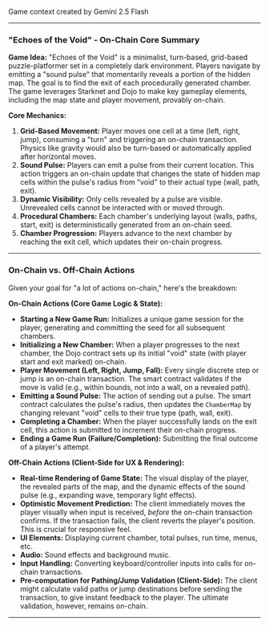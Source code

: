 Game context created by Gemini 2.5 Flash

---

### "Echoes of the Void" - On-Chain Core Summary

**Game Idea:**
"Echoes of the Void" is a minimalist, turn-based, grid-based puzzle-platformer set in a completely dark environment. Players navigate by emitting a "sound pulse" that momentarily reveals a portion of the hidden map. The goal is to find the exit of each procedurally generated chamber. The game leverages Starknet and Dojo to make key gameplay elements, including the map state and player movement, provably on-chain.

**Core Mechanics:**

1.  **Grid-Based Movement:** Player moves one cell at a time (left, right, jump), consuming a "turn" and triggering an on-chain transaction. Physics like gravity would also be turn-based or automatically applied after horizontal moves.
2.  **Sound Pulse:** Players can emit a pulse from their current location. This action triggers an on-chain update that changes the state of hidden map cells within the pulse's radius from "void" to their actual type (wall, path, exit).
3.  **Dynamic Visibility:** Only cells revealed by a pulse are visible. Unrevealed cells cannot be interacted with or moved through.
4.  **Procedural Chambers:** Each chamber's underlying layout (walls, paths, start, exit) is deterministically generated from an on-chain seed.
5.  **Chamber Progression:** Players advance to the next chamber by reaching the exit cell, which updates their on-chain progress.

---

### On-Chain vs. Off-Chain Actions

Given your goal for "a lot of actions on-chain," here's the breakdown:

**On-Chain Actions (Core Game Logic & State):**

*   **Starting a New Game Run:** Initializes a unique game session for the player, generating and committing the seed for all subsequent chambers.
*   **Initializing a New Chamber:** When a player progresses to the next chamber, the Dojo contract sets up its initial "void" state (with player start and exit marked) on-chain.
*   **Player Movement (Left, Right, Jump, Fall):** Every single discrete step or jump is an on-chain transaction. The smart contract validates if the move is valid (e.g., within bounds, not into a wall, on a revealed path).
*   **Emitting a Sound Pulse:** The action of sending out a pulse. The smart contract calculates the pulse's radius, then updates the `ChamberMap` by changing relevant "void" cells to their true type (path, wall, exit).
*   **Completing a Chamber:** When the player successfully lands on the exit cell, this action is submitted to increment their on-chain progress.
*   **Ending a Game Run (Failure/Completion):** Submitting the final outcome of a player's attempt.

**Off-Chain Actions (Client-Side for UX & Rendering):**

*   **Real-time Rendering of Game State:** The visual display of the player, the revealed parts of the map, and the dynamic effects of the sound pulse (e.g., expanding wave, temporary light effects).
*   **Optimistic Movement Prediction:** The client immediately moves the player visually when input is received, *before* the on-chain transaction confirms. If the transaction fails, the client reverts the player's position. This is crucial for responsive feel.
*   **UI Elements:** Displaying current chamber, total pulses, run time, menus, etc.
*   **Audio:** Sound effects and background music.
*   **Input Handling:** Converting keyboard/controller inputs into calls for on-chain transactions.
*   **Pre-computation for Pathing/Jump Validation (Client-Side):** The client might calculate valid paths or jump destinations before sending the transaction, to give instant feedback to the player. The ultimate validation, however, remains on-chain.

---